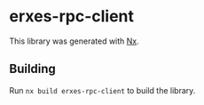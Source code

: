 # erxes-rpc-client

This library was generated with [Nx](https://nx.dev).

## Building

Run `nx build erxes-rpc-client` to build the library.
